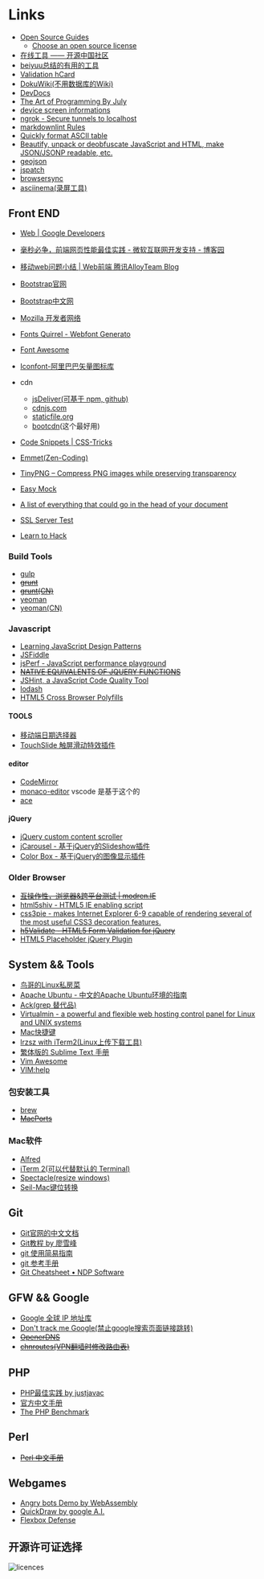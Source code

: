 # Links

* [Open Source Guides](https://opensource.guide/)
  * [Choose an open source license](https://choosealicense.com/)
* [在线工具 —— 开源中国社区](http://tool.oschina.net/)
* [beiyuu总结的有用的工具](http://beiyuu.com/wiki)
* [Validation hCard](http://hcard.geekhood.net/)
* [DokuWiki(不用数据库的Wiki)](https://www.dokuwiki.org/dokuwiki)
* [DevDocs](http://devdocs.io/)
* [The Art of Programming By July](http://taop.marchtea.com/)
* [device screen informations](http://mydevice.io/)
* [ngrok - Secure tunnels to localhost](https://ngrok.com/)
* [markdownlint Rules](https://github.com/mivok/markdownlint/blob/master/docs/RULES.md)
* [Quickly format ASCII table](https://ozh.github.io/ascii-tables/)
* [Beautify, unpack or deobfuscate JavaScript and HTML, make JSON/JSONP readable, etc.](http://jsbeautifier.org/)
* [geojson](http://geojson.org/)
* [jspatch](https://jspatch.com/Docs/intro)
* [browsersync](https://www.browsersync.io/)
* [asciinema(录屏工具)](https://asciinema.org/)

## Front END

* [Web | Google Developers](https://developers.google.com/web/)
* [毫秒必争，前端网页性能最佳实践 - 微软互联网开发支持 - 博客园](http://www.cnblogs.com/developersupport/p/webpage-performance-best-practices.html)
* [移动web问题小结 | Web前端 腾讯AlloyTeam  Blog](http://www.alloyteam.com/2015/06/yi-dong-web-wen-ti-xiao-jie/)
* [Bootstrap官网](http://getbootstrap.com)
* [Bootstrap中文网](http://www.bootcss.com)
* [Mozilla 开发者网络](https://developer.mozilla.org/zh-CN/)

* [Fonts Quirrel - Webfont Generato](http://www.fontsquirrel.com/tools/webfont-generator)
* [Font Awesome](http://fortawesome.github.io/Font-Awesome/)
* [Iconfont-阿里巴巴矢量图标库](http://iconfont.cn/)

* cdn
  * [jsDeliver(可基于 npm, github)](https://www.jsdelivr.com/)
  * [cdnjs.com](http://cdnjs.com/)
  * [staticfile.org](http://www.staticfile.org/)
  * [bootcdn](http://www.bootcdn.cn/)(这个最好用)

* [Code Snippets | CSS-Tricks](http://css-tricks.com/snippets/)
* [Emmet(Zen-Coding)](http://docs.emmet.io/)
* [TinyPNG – Compress PNG images while preserving transparency](https://tinypng.com/)
* [Easy Mock](https://www.easy-mock.com)
* [A list of everything that could go in the head of your document](http://gethead.info/)
* [SSL Server Test](https://www.ssllabs.com/ssltest/analyze.html)
* [Learn to Hack](https://www.hacksplaining.com/)

### Build Tools

* [gulp](http://gulpjs.com/)
* ~~[grunt](http://gruntjs.com/)~~
* ~~[grunt(CN)](http://www.gruntjs.org/)~~
* [yeoman](http://yeoman.io/)
* [yeoman(CN)](http://yeomanjs.org/)

### Javascript

* [Learning JavaScript Design Patterns](https://addyosmani.com/resources/essentialjsdesignpatterns/book/)
* [JSFiddle](http://jsfiddle.net/)
* [jsPerf - JavaScript performance playground](http://jsperf.com)
* ~~[NATIVE EQUIVALENTS OF JQUERY FUNCTIONS](http://www.leebrimelow.com/native-methods-jQuery/)~~
* [JSHint, a JavaScript Code Quality Tool](http://www.jshint.com/)
* [lodash](https://lodash.com/docs)
* [HTML5 Cross Browser Polyfills](https://github.com/Modernizr/Modernizr/wiki/HTML5-Cross-Browser-Polyfills)

#### TOOLS

* [移动端日期选择器](http://cubiq.org/dropbox/sw/)
* [TouchSlide 触屏滑动特效插件](http://www.superslide2.com/TouchSlide/index.html)

#### editor

* [CodeMirror](https://github.com/codemirror/CodeMirror)
* [monaco-editor](https://github.com/Microsoft/monaco-editor) vscode 是基于这个的
* [ace](https://github.com/ajaxorg/ace)

#### jQuery

* [jQuery custom content scroller](http://manos.malihu.gr/jquery-custom-content-scroller)
* [jCarousel - 基于jQuery的Slideshow插件](http://sorgalla.com/jcarousel)
* [Color Box - 基于jQuery的图像显示插件](http://www.jacklmoore.com/colorbox)

### Older Browser

* ~~[互操作性，浏览器&amp;跨平台测试 | modren.IE](https://www.modern.ie/zh-cn)~~
* [html5shiv - HTML5 IE enabling script](https://code.google.com/p/html5shiv)
* [css3pie - makes Internet Explorer 6-9 capable of rendering several of the most useful CSS3 decoration features.](http://css3pie.com)
* ~~[h5Validate - HTML5 Form Validation for jQuery](http://ericleads.com/h5validate)~~
* [HTML5 Placeholder jQuery Plugin](http://mathiasbynens.be/demo/placeholder)

## System && Tools

* [鸟哥的Linux私房菜](http://linux.vbird.org)
* [Apache Ubuntu - 中文的Apache Ubuntu环境的指南](http://wiki.ubuntu.org.cn/Apache)
* [Ack(grep 替代品)](http://beyondgrep.com/documentation/)
* [Virtualmin - a powerful and flexible web hosting control panel for Linux and UNIX systems](http://www.virtualmin.com/)
* [Mac快捷键](http://support.apple.com/kb/HT1343?viewlocale=zh_CN)
* [lrzsz with iTerm2(Linux上传下载工具)](http://ixhan.com/2013/11/run-sz-rz-on-mac-with-iterm2/)
* [繁体版的 Sublime Text 手册](http://docs.sublimetext.tw)
* [Vim Awesome](http://vimawesome.com/)
* [VIM:help](http://vimcdoc.sourceforge.net/doc/help.html)

### 包安装工具

* [brew](http://brew.sh/)
* ~~[MacPorts](https://www.macports.org/)~~

### Mac软件

* [Alfred](http://www.alfredapp.com/)
* [iTerm 2(可以代替默认的 Terminal)](http://iterm2.com/)
* [Spectacle(resize windows)](http://spectacleapp.com/)
* [Seil-Mac键位转换](https://pqrs.org/osx/karabiner/seil.html.en)

## Git

* [Git官网的中文文档](http://git-scm.com/book/zh)
* [Git教程 by 廖雪峰](http://www.liaoxuefeng.com/wiki/0013739516305929606dd18361248578c67b8067c8c017b000)
* [git 使用简易指南](http://www.bootcss.com/p/git-guide/)
* [git 参考手册](http://gitref.org/zh/)
* [Git Cheatsheet • NDP Software](http://ndpsoftware.com/git-cheatsheet.html)

## GFW && Google

* [Google 全球 IP 地址库](https://github.com/justjavac/Google-IPs)
* [Don't track me Google(禁止google搜索页面链接跳转)](https://chrome.google.com/webstore/detail/gdbofhhdmcladcmmfjolgndfkpobecpg)
* ~~[OpenerDNS](https://code.google.com/p/openerdns/)~~
* ~~[chnroutes(VPN翻墙时修改路由表)](https://code.google.com/p/chnroutes/)~~

## PHP

* [PHP最佳实践 by justjavac](http://phpbestpractices.justjavac.com)
* [官方中文手册](http://www.php.net/manual/zh/)
* [The PHP Benchmark](http://www.phpbench.com/)

## Perl

* ~~[Perl 中文手册](http://man.ddvip.com/web/perl/index.htm)~~

## Webgames

* [Angry bots Demo by WebAssembly](http://webassembly.org/demo/)
* [QuickDraw by google A.I.](https://quickdraw.withgoogle.com/#)
* [Flexbox Defense](http://www.flexboxdefense.com/)

## 开源许可证选择

![licences](http://paulmillr.com/media/posts/simple-description-of-popular-software-licenses/open-source-licenses-en.png)
